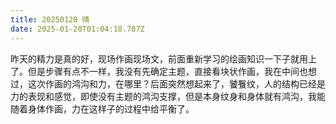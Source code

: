 ```yaml
---
title: 20250120 晴
date: 2025-01-20T01:04:18.787Z
---
```


昨天的精力是真的好，现场作画现场文，前面重新学习的绘画知识一下子就用上了。但是步骤有点不一样，我没有先确定主题，直接看块状作画，我在中间也想过，这次作画的鸿沟和力，在哪里？后面突然想起来了，饕餮纹，人的结构已经是力的表现和感觉，即使没有主题的鸿沟支撑，但是本身纹身和身体就有鸿沟，我能随着身体作画，力在这样子的过程中给平衡了。
